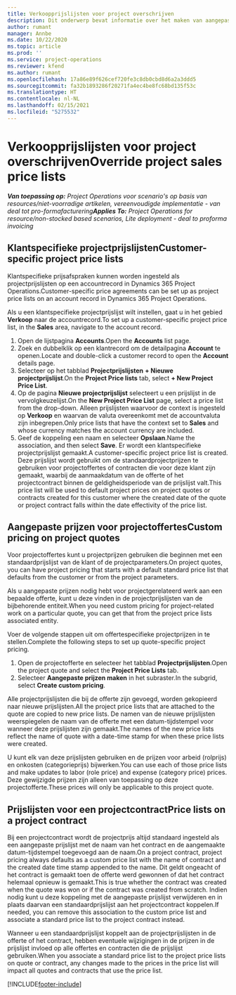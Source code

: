 ```yaml
---
title: Verkoopprijslijsten voor project overschrijven
description: Dit onderwerp bevat informatie over het maken van aangepaste verkoopprijslijsten.
author: rumant
manager: Annbe
ms.date: 10/22/2020
ms.topic: article
ms.prod: ''
ms.service: project-operations
ms.reviewer: kfend
ms.author: rumant
ms.openlocfilehash: 17a86e89f626cef720fe3c8db0cbd8d6a2a3ddd5
ms.sourcegitcommit: fa32b1893286f20271fa4ec4be8fc68bd135f53c
ms.translationtype: HT
ms.contentlocale: nl-NL
ms.lasthandoff: 02/15/2021
ms.locfileid: "5275532"
---
```

# <a name="override-project-sales-price-lists"></a><span data-ttu-id="7c5c0-103">Verkoopprijslijsten voor project overschrijven</span><span class="sxs-lookup"><span data-stu-id="7c5c0-103">Override project sales price lists</span></span>

<span data-ttu-id="7c5c0-104">_**Van toepassing op:** Project Operations voor scenario's op basis van resources/niet-voorradige artikelen, vereenvoudigde implementatie - van deal tot pro-formafacturering_</span><span class="sxs-lookup"><span data-stu-id="7c5c0-104">_**Applies To:** Project Operations for resource/non-stocked based scenarios, Lite deployment - deal to proforma invoicing_</span></span>

## <a name="customer-specific-project-price-lists"></a><span data-ttu-id="7c5c0-105">Klantspecifieke projectprijslijsten</span><span class="sxs-lookup"><span data-stu-id="7c5c0-105">Customer-specific project price lists</span></span>

<span data-ttu-id="7c5c0-106">Klantspecifieke prijsafspraken kunnen worden ingesteld als projectprijslijsten op een accountrecord in Dynamics 365 Project Operations.</span><span class="sxs-lookup"><span data-stu-id="7c5c0-106">Customer-specific price agreements can be set up as project price lists on an account record in Dynamics 365 Project Operations.</span></span>

<span data-ttu-id="7c5c0-107">Als u een klantspecifieke projectprijslijst wilt instellen, gaat u in het gebied **Verkoop** naar de accountrecord.</span><span class="sxs-lookup"><span data-stu-id="7c5c0-107">To set up a customer-specific project price list, in the **Sales** area, navigate to the account record.</span></span>

1. <span data-ttu-id="7c5c0-108">Open de lijstpagina **Accounts**.</span><span class="sxs-lookup"><span data-stu-id="7c5c0-108">Open the **Accounts** list page.</span></span>
2. <span data-ttu-id="7c5c0-109">Zoek en dubbelklik op een klantrecord om de detailpagina **Account** te openen.</span><span class="sxs-lookup"><span data-stu-id="7c5c0-109">Locate and double-click a customer record to open the **Account** details page.</span></span>
3. <span data-ttu-id="7c5c0-110">Selecteer op het tabblad **Projectprijslijsten** **+ Nieuwe projectprijslijst**.</span><span class="sxs-lookup"><span data-stu-id="7c5c0-110">On the **Project Price lists** tab, select **+ New Project Price List**.</span></span>
4. <span data-ttu-id="7c5c0-111">Op de pagina **Nieuwe projectprijslijst** selecteert u een prijslijst in de vervolgkeuzelijst.</span><span class="sxs-lookup"><span data-stu-id="7c5c0-111">On the **New Project Price List** page, select a price list from the drop-down.</span></span> <span data-ttu-id="7c5c0-112">Alleen prijslijsten waarvoor de context is ingesteld op **Verkoop** en waarvan de valuta overeenkomt met de accountvaluta zijn inbegrepen.</span><span class="sxs-lookup"><span data-stu-id="7c5c0-112">Only price lists that have the context set to **Sales** and whose currency matches the account currency are included.</span></span>
5. <span data-ttu-id="7c5c0-113">Geef de koppeling een naam en selecteer **Opslaan**.</span><span class="sxs-lookup"><span data-stu-id="7c5c0-113">Name the association, and then select **Save**.</span></span> <span data-ttu-id="7c5c0-114">Er wordt een klantspecifieke projectprijslijst gemaakt.</span><span class="sxs-lookup"><span data-stu-id="7c5c0-114">A customer-specific project price list is created.</span></span> <span data-ttu-id="7c5c0-115">Deze prijslijst wordt gebruikt om de standaardprojectprijzen te gebruiken voor projectoffertes of contracten die voor deze klant zijn gemaakt, waarbij de aanmaakdatum van de offerte of het projectcontract binnen de geldigheidsperiode van de prijslijst valt.</span><span class="sxs-lookup"><span data-stu-id="7c5c0-115">This price list will be used to default project prices on project quotes or contracts created for this customer where the created date of the quote or project contract falls within the date effectivity of the price list.</span></span>

## <a name="custom-pricing-on-project-quotes"></a><span data-ttu-id="7c5c0-116">Aangepaste prijzen voor projectoffertes</span><span class="sxs-lookup"><span data-stu-id="7c5c0-116">Custom pricing on project quotes</span></span>

<span data-ttu-id="7c5c0-117">Voor projectoffertes kunt u projectprijzen gebruiken die beginnen met een standaardprijslijst van de klant of de projectparameters.</span><span class="sxs-lookup"><span data-stu-id="7c5c0-117">On project quotes, you can have project pricing that starts with a default standard price list that defaults from the customer or from the project parameters.</span></span>

<span data-ttu-id="7c5c0-118">Als u aangepaste prijzen nodig hebt voor projectgerelateerd werk aan een bepaalde offerte, kunt u deze vinden in de projectprijslijsten van de bijbehorende entiteit.</span><span class="sxs-lookup"><span data-stu-id="7c5c0-118">When you need custom pricing for project-related work on a particular quote, you can get that from the project price lists associated entity.</span></span>

<span data-ttu-id="7c5c0-119">Voer de volgende stappen uit om offertespecifieke projectprijzen in te stellen.</span><span class="sxs-lookup"><span data-stu-id="7c5c0-119">Complete the following steps to set up quote-specific project pricing.</span></span>

1. <span data-ttu-id="7c5c0-120">Open de projectofferte en selecteer het tabblad **Projectprijslijsten**.</span><span class="sxs-lookup"><span data-stu-id="7c5c0-120">Open the project quote and select the **Project Price Lists** tab.</span></span>
2. <span data-ttu-id="7c5c0-121">Selecteer **Aangepaste prijzen maken** in het subraster.</span><span class="sxs-lookup"><span data-stu-id="7c5c0-121">In the subgrid, select **Create custom pricing**.</span></span>

<span data-ttu-id="7c5c0-122">Alle projectprijslijsten die bij de offerte zijn gevoegd, worden gekopieerd naar nieuwe prijslijsten.</span><span class="sxs-lookup"><span data-stu-id="7c5c0-122">All the project price lists that are attached to the quote are copied to new price lists.</span></span> <span data-ttu-id="7c5c0-123">De namen van de nieuwe prijslijsten weerspiegelen de naam van de offerte met een datum-tijdstempel voor wanneer deze prijslijsten zijn gemaakt.</span><span class="sxs-lookup"><span data-stu-id="7c5c0-123">The names of the new price lists reflect the name of quote with a date-time stamp for when these price lists were created.</span></span>

<span data-ttu-id="7c5c0-124">U kunt elk van deze prijslijsten gebruiken en de prijzen voor arbeid (rolprijs) en onkosten (categorieprijs) bijwerken.</span><span class="sxs-lookup"><span data-stu-id="7c5c0-124">You can use each of those price lists and make updates to labor (role price) and expense (category price) prices.</span></span> <span data-ttu-id="7c5c0-125">Deze gewijzigde prijzen zijn alleen van toepassing op deze projectofferte.</span><span class="sxs-lookup"><span data-stu-id="7c5c0-125">These prices will only be applicable to this project quote.</span></span>

## <a name="price-lists-on-a-project-contract"></a><span data-ttu-id="7c5c0-126">Prijslijsten voor een projectcontract</span><span class="sxs-lookup"><span data-stu-id="7c5c0-126">Price lists on a project contract</span></span>

<span data-ttu-id="7c5c0-127">Bij een projectcontract wordt de projectprijs altijd standaard ingesteld als een aangepaste prijslijst met de naam van het contract en de aangemaakte datum-tijdstempel toegevoegd aan de naam.</span><span class="sxs-lookup"><span data-stu-id="7c5c0-127">On a project contract, project pricing always defaults as a custom price list with the name of contract and the created date time stamp appended to the name.</span></span> <span data-ttu-id="7c5c0-128">Dit geldt ongeacht of het contract is gemaakt toen de offerte werd gewonnen of dat het contract helemaal opnieuw is gemaakt.</span><span class="sxs-lookup"><span data-stu-id="7c5c0-128">This is true whether the contract was created when the quote was won or if the contract was created from scratch.</span></span> <span data-ttu-id="7c5c0-129">Indien nodig kunt u deze koppeling met de aangepaste prijslijst verwijderen en in plaats daarvan een standaardprijslijst aan het projectcontract koppelen.</span><span class="sxs-lookup"><span data-stu-id="7c5c0-129">If needed, you can remove this association to the custom price list and associate a standard price list to the project contract instead.</span></span>

<span data-ttu-id="7c5c0-130">Wanneer u een standaardprijslijst koppelt aan de projectprijslijsten in de offerte of het contract, hebben eventuele wijzigingen in de prijzen in de prijslijst invloed op alle offertes en contracten die de prijslijst gebruiken.</span><span class="sxs-lookup"><span data-stu-id="7c5c0-130">When you associate a standard price list to the project price lists on quote or contract, any changes made to the prices in the price list will impact all quotes and contracts that use the price list.</span></span>


[!INCLUDE[footer-include](../includes/footer-banner.md)]